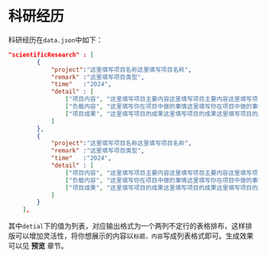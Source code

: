# 科研经历

科研经历在`data.json`中如下：  
```json
"scientificResearch" : [
        {
            "project":"这里填写项目名称这里填写项目名称",
            "remark" :"这里填写项目类型",
            "time"   :"2024",
            "detail" : [
                ["项目内容", "这里填写项目主要内容这里填写项目主要内容这里填写项目主要内容项目主要内容"],
                ["负载内容", "这里填写你在项目中做的事情这里填写你在项目中做的事情这里填写你在项目中做的事情"],
                ["项目成果", "这里填写项目的成果这里填写项目的成果这里填写项目的成果"]
            ]
        },
        {
            "project":"这里填写项目名称这里填写项目名称",
            "remark" :"这里填写项目类型",
            "time"   :"2024",
            "detail" : [
                ["项目内容", "这里填写项目主要内容这里填写项目主要内容这里填写项目主要内容项目主要内容"],
                ["负载内容", "这里填写你在项目中做的事情这里填写你在项目中做的事情这里填写你在项目中做的事情"],
                ["项目成果", "这里填写项目的成果这里填写项目的成果这里填写项目的成果"]
            ]
        }
    ],
```

其中`detial`下的值为列表，对应输出格式为一个两列不定行的表格排布，这样排版可以增加灵活性，将你想展示的内容以`标题，内容`写成列表格式即可。生成效果可以见 **预览** 章节。  